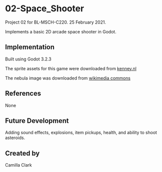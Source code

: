 # 02-Space_Shooter
Project 02 for BL-MSCH-C220. 25 February 2021.

Implements a basic 2D arcade space shooter in Godot.

## Implementation
Built using Godot 3.2.3

The sprite assets for this game were downloaded from [kenney.nl](https://www.kenney.nl/assets/space-shooter-extension)

The nebula image was downloaded from [wikimedia commons](https://commons.wikimedia.org/wiki/File:Veil_Nebula_-_NGC6960.jpg)

## References
None

## Future Development
Adding sound effects, explosions, item pickups, health, and ability to shoot asteroids.

## Created by
Camilla Clark
